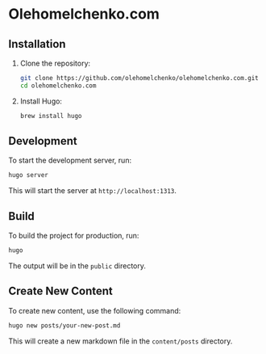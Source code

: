 # Olehomelchenko.com

## Installation

1. Clone the repository:
    ```sh
    git clone https://github.com/olehomelchenko/olehomelchenko.com.git
    cd olehomelchenko.com
    ```

2. Install Hugo:
    ```sh
    brew install hugo
    ```

## Development

To start the development server, run:
```sh
hugo server
```
This will start the server at `http://localhost:1313`.

## Build

To build the project for production, run:
```sh
hugo
```
The output will be in the `public` directory.

## Create New Content

To create new content, use the following command:
```sh
hugo new posts/your-new-post.md
```
This will create a new markdown file in the `content/posts` directory.

